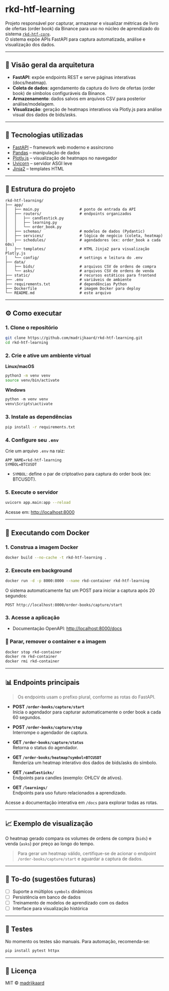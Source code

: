 # rkd-htf-learning

Projeto responsável por capturar, armazenar e visualizar métricas de livro de ofertas (order book) da Binance para uso no núcleo de aprendizado do sistema [`rkd-htf-core`](https://github.com/madrijkaard/rkd-htf-core).  
O sistema expõe APIs FastAPI para captura automatizada, análise e visualização dos dados.

---

## 📐 Visão geral da arquitetura

- **FastAPI**: expõe endpoints REST e serve páginas interativas (docs/heatmap).
- **Coleta de dados**: agendamento da captura do livro de ofertas (order book) de símbolos configuráveis da Binance.
- **Armazenamento**: dados salvos em arquivos CSV para posterior análise/modelagem.
- **Visualização**: geração de heatmaps interativos via Plotly.js para análise visual dos dados de bids/asks.

---

## 🚀 Tecnologias utilizadas

- [FastAPI](https://fastapi.tiangolo.com/) – framework web moderno e assíncrono
- [Pandas](https://pandas.pydata.org/) – manipulação de dados
- [Plotly.js](https://plotly.com/javascript/) – visualização de heatmaps no navegador
- [Uvicorn](https://www.uvicorn.org/) – servidor ASGI leve
- [Jinja2](https://jinja.palletsprojects.com/) – templates HTML

---

## 📁 Estrutura do projeto

```
rkd-htf-learning/
├── app/
│   ├── main.py                  # ponto de entrada da API
│   ├── routers/                 # endpoints organizados
│   │   ├── candlestick.py
│   │   ├── learning.py
│   │   └── order_book.py
│   ├── schemas/                 # modelos de dados (Pydantic)
│   ├── services/                # lógica de negócio (coleta, heatmap)
│   ├── schedules/               # agendadores (ex: order_book a cada 60s)
│   ├── templates/               # HTML Jinja2 para visualização Plotly.js
│   └── config/                  # settings e leitura do .env
├── data/
│   ├── bids/                    # arquivos CSV de ordens de compra
│   └── asks/                    # arquivos CSV de ordens de venda
├── static/                      # recursos estáticos para frontend
├── .env                         # variáveis de ambiente
├── requirements.txt             # dependências Python
├── Dockerfile                   # imagem Docker para deploy
└── README.md                    # este arquivo
```

---

## ⚙️ Como executar

### 1. Clone o repositório

```bash
git clone https://github.com/madrijkaard/rkd-htf-learning.git
cd rkd-htf-learning
```

### 2. Crie e ative um ambiente virtual

**Linux/macOS**
```bash
python3 -m venv venv
source venv/bin/activate
```
**Windows**
```powershell
python -m venv venv
venv\Scripts\activate
```

### 3. Instale as dependências

```bash
pip install -r requirements.txt
```

### 4. Configure seu `.env`

Crie um arquivo `.env` na raiz:
```env
APP_NAME=rkd-htf-learning
SYMBOL=BTCUSDT
```
- `SYMBOL`: define o par de criptoativo para captura do order book (ex: BTCUSDT).

### 5. Execute o servidor

```bash
uvicorn app.main:app --reload
```

Acesse em: [http://localhost:8000](http://localhost:8000)

---

## 🐳 Executando com Docker

### 1. Construa a imagem Docker

```bash
docker build --no-cache -t rkd-htf-learning .
```

### 2. Execute em background

```bash
docker run -d -p 8000:8000 --name rkd-container rkd-htf-learning
```

O sistema automaticamente faz um POST para iniciar a captura após 20 segundos:
```
POST http://localhost:8000/order-books/capture/start
```

### 3. Acesse a aplicação

- Documentação OpenAPI: [http://localhost:8000/docs](http://localhost:8000/docs)

### 🛑 Parar, remover o container e a imagem

```bash
docker stop rkd-container
docker rm rkd-container
docker rmi rkd-container
```

---

## 📊 Endpoints principais

> Os endpoints usam o prefixo plural, conforme as rotas do FastAPI.

- **POST `/order-books/capture/start`**  
  Inicia o agendador para capturar automaticamente o order book a cada 60 segundos.

- **POST `/order-books/capture/stop`**  
  Interrompe o agendador de captura.

- **GET `/order-books/capture/status`**  
  Retorna o status do agendador.

- **GET `/order-books/heatmap?symbol=BTCUSDT`**  
  Renderiza um heatmap interativo dos dados de bids/asks do símbolo.

- **GET `/candlesticks/`**  
  Endpoints para candles (exemplo: OHLCV de ativos).

- **GET `/learnings/`**  
  Endpoints para uso futuro relacionados a aprendizado.

Acesse a documentação interativa em `/docs` para explorar todas as rotas.

---

## 📈 Exemplo de visualização

O heatmap gerado compara os volumes de ordens de compra (`bids`) e venda (`asks`) por preço ao longo do tempo.

> Para gerar um heatmap válido, certifique-se de acionar o endpoint `/order-books/capture/start` e aguardar a captura de dados.

---

## 📌 To-do (sugestões futuras)

- [ ] Suporte a múltiplos `symbols` dinâmicos
- [ ] Persistência em banco de dados
- [ ] Treinamento de modelos de aprendizado com os dados
- [ ] Interface para visualização histórica

---

## 🧪 Testes

No momento os testes são manuais. Para automação, recomenda-se:

```bash
pip install pytest httpx
```

---

## 📄 Licença

MIT © [madrijkaard](https://github.com/madrijkaard)